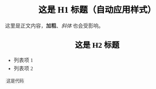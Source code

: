 <style>
/* 全局正文样式（段落、列表、引用等） */
body, p, li, blockquote, table {
    font-family: "SimSun", "Times New Roman"; /* 中文宋体，英文 Times New Roman */
    font-size: 12pt;  /* 正文小四号 */
    color: #333333;   /* 深灰色 */
    line-height: 1.6; /* 行距 */
    font-weight: normal; /* 不加粗 */
}

/* 全局标题样式（h1-h6） */
h1, h2, h3, h4, h5, h6 {
    font-family: "SimSun", "Times New Roman";
    color: #000000;   /* 纯黑色 */
    font-weight: bold; /* 加粗 */
    text-align: center; /* 标题居中 */
    margin-top: 1.2em; /* 标题上间距 */
    margin-bottom: 0.6em; /* 标题下间距 */
}

/* 不同级别标题字号 */
h1 { font-size: 20pt; } /* 一号 */
h2 { font-size: 18pt; } /* 二号 */
h3 { font-size: 16pt; } /* 三号 */
h4 { font-size: 14pt; } /* 四号 */
h5 { font-size: 12pt; } /* 五号 */
h6 { font-size: 10pt; } /* 六号 */

/* 代码块保持等宽字体 */
code, pre {
    font-family: "Courier New", monospace;
    background-color: #f5f5f5;
    padding: 2px 4px;
    border-radius: 3px;
}
</style>

# 这是 H1 标题（自动应用样式）

这里是正文内容，**加粗**、*斜体* 也会受影响。

## 这是 H2 标题

- 列表项 1
- 列表项 2

`这是代码`
